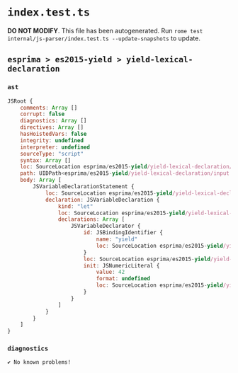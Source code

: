 # `index.test.ts`

**DO NOT MODIFY**. This file has been autogenerated. Run `rome test internal/js-parser/index.test.ts --update-snapshots` to update.

## `esprima > es2015-yield > yield-lexical-declaration`

### `ast`

```javascript
JSRoot {
	comments: Array []
	corrupt: false
	diagnostics: Array []
	directives: Array []
	hasHoistedVars: false
	integrity: undefined
	interpreter: undefined
	sourceType: "script"
	syntax: Array []
	loc: SourceLocation esprima/es2015-yield/yield-lexical-declaration/input.js 1:0-2:0
	path: UIDPath<esprima/es2015-yield/yield-lexical-declaration/input.js>
	body: Array [
		JSVariableDeclarationStatement {
			loc: SourceLocation esprima/es2015-yield/yield-lexical-declaration/input.js 1:0-1:15
			declaration: JSVariableDeclaration {
				kind: "let"
				loc: SourceLocation esprima/es2015-yield/yield-lexical-declaration/input.js 1:0-1:15
				declarations: Array [
					JSVariableDeclarator {
						id: JSBindingIdentifier {
							name: "yield"
							loc: SourceLocation esprima/es2015-yield/yield-lexical-declaration/input.js 1:4-1:9 (yield)
						}
						loc: SourceLocation esprima/es2015-yield/yield-lexical-declaration/input.js 1:4-1:14
						init: JSNumericLiteral {
							value: 42
							format: undefined
							loc: SourceLocation esprima/es2015-yield/yield-lexical-declaration/input.js 1:12-1:14
						}
					}
				]
			}
		}
	]
}
```

### `diagnostics`

```
✔ No known problems!

```
